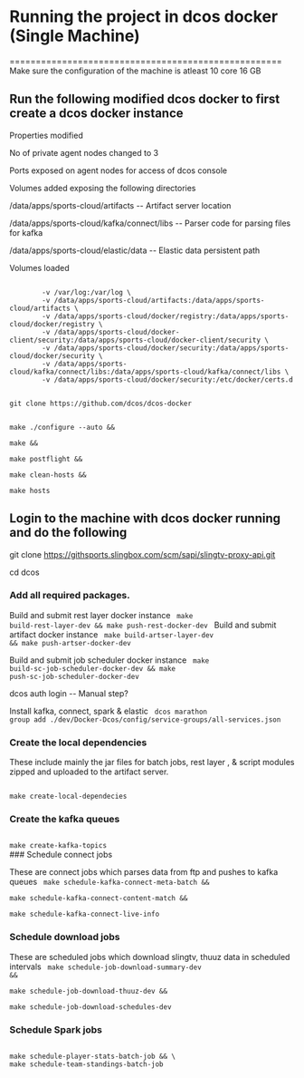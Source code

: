 # Running the project in dcos docker (Single Machine)
====================================================
Make sure the configuration of the machine is atleast 10 core 16 GB

## Run the following modified dcos docker to first create a dcos docker instance


Properties modified 

No of private agent nodes changed to 3

Ports exposed on agent nodes for access of dcos console

Volumes added exposing the following directories

/data/apps/sports-cloud/artifacts -- Artifact server location

/data/apps/sports-cloud/kafka/connect/libs -- Parser code for parsing files for kafka

/data/apps/sports-cloud/elastic/data -- Elastic data persistent path


Volumes loaded 

<code>
        -v /var/log:/var/log \
        -v /data/apps/sports-cloud/artifacts:/data/apps/sports-cloud/artifacts \
 		-v /data/apps/sports-cloud/docker/registry:/data/apps/sports-cloud/docker/registry \
        -v /data/apps/sports-cloud/docker-client/security:/data/apps/sports-cloud/docker-client/security \
    	-v /data/apps/sports-cloud/docker/security:/data/apps/sports-cloud/docker/security \
        -v /data/apps/sports-cloud/kafka/connect/libs:/data/apps/sports-cloud/kafka/connect/libs \
        -v /data/apps/sports-cloud/docker/security:/etc/docker/certs.d


</code>

<code>
git clone https://github.com/dcos/dcos-docker

make ./configure --auto && \
make && \
make postflight && \
make clean-hosts && \
make hosts
</code>

## Login to the machine with dcos docker running and do the following 


git clone https://githsports.slingbox.com/scm/sapi/slingtv-proxy-api.git

cd dcos

### Add all required packages.

Build and submit rest layer docker instance
<code>
make build-rest-layer-dev && make push-rest-docker-dev
</code>
Build and submit artifact docker instance
<code>
make build-artser-layer-dev && make push-artser-docker-dev
</code>

Build and submit job scheduler docker instance
<code>
make build-sc-job-scheduler-docker-dev && make push-sc-job-scheduler-docker-dev
</code>

dcos auth login -- Manual step? 

Install kafka, connect, spark  & elastic
<code>
dcos marathon group add ./dev/Docker-Dcos/config/service-groups/all-services.json
</code>
### Create the local dependencies

These include mainly the jar files for batch jobs, rest layer , & script modules zipped and uploaded to the artifact server.

<code>
make create-local-dependecies
</code>

### Create the kafka queues
<code>
make create-kafka-topics
</code>
### Schedule connect jobs

These are connect jobs which parses data from ftp and pushes to kafka queues
<code>
make schedule-kafka-connect-meta-batch && \
make schedule-kafka-connect-content-match && \
make schedule-kafka-connect-live-info
</code>
### Schedule download jobs

These are scheduled jobs which download slingtv, thuuz data in scheduled intervals
<code>
make schedule-job-download-summary-dev && \
make schedule-job-download-thuuz-dev && \
make schedule-job-download-schedules-dev 
</code>
### Schedule Spark jobs
<code>
make schedule-player-stats-batch-job && \
make schedule-team-standings-batch-job 
</code>